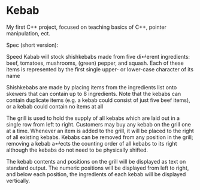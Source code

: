 # Kebab
My first C++ project, focused on teaching basics of C++, pointer manipulation, ect. 

Spec (short version):

Speed Kabab will stock shishkebabs made from five di↵erent ingredients:
beef, tomatoes, mushrooms, (green) pepper, and squash.
Each of these items is represented by the first single upper- or lower-case character of its name

Shishkebabs are made by placing items from the ingredients list onto skewers that can contain
up to 8 ingredients. Note that the kebabs can contain duplicate items (e.g. a kebab could consist
of just five beef items), or a kebab could contain no items at all

The grill is used to hold the supply of all kebabs which are laid out in a single row from left to
right. Customers may buy any kebab on the grill one at a time.
Whenever an item is added to the grill, it will be placed to the right of all existing kebabs.
Kebabs can be removed from any position in the grill; removing a kebab a↵ects the counting order
of all kebabs to its right although the kebabs do not need to be physically shifted.

The kebab contents and positions on the grill will be displayed as text on standard output.
The numeric positions will be displayed from left to right, and below each position, the ingredients
of each kebab will be displayed vertically.
